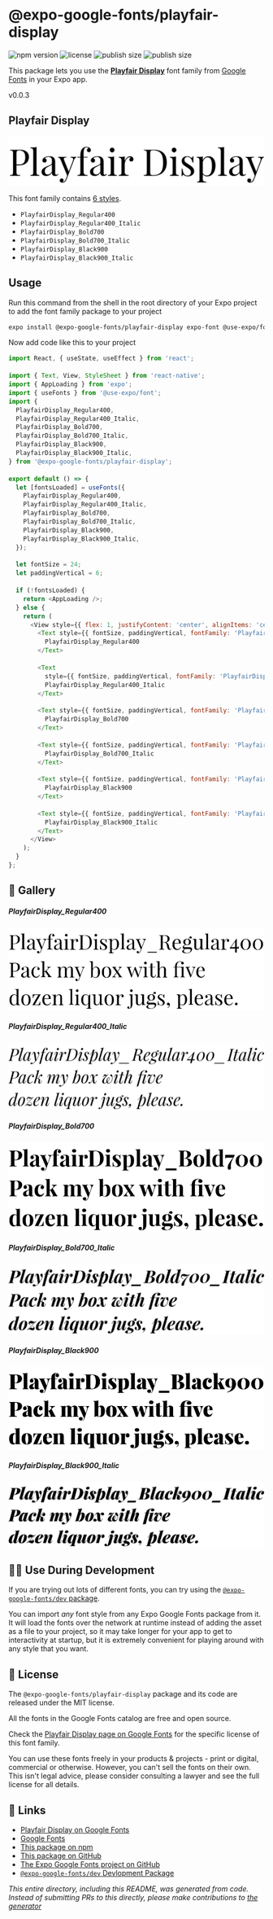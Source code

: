 # @expo-google-fonts/playfair-display

![npm version](https://flat.badgen.net/npm/v/@expo-google-fonts/playfair-display)
![license](https://flat.badgen.net/github/license/expo/google-fonts)
![publish size](https://flat.badgen.net/packagephobia/install/@expo-google-fonts/playfair-display)
![publish size](https://flat.badgen.net/packagephobia/publish/@expo-google-fonts/playfair-display)

This package lets you use the [**Playfair Display**](https://fonts.google.com/specimen/Playfair+Display) font family from [Google Fonts](https://fonts.google.com/) in your Expo app.

v0.0.3

## Playfair Display

![Playfair Display](./font-family.png)

This font family contains [6 styles](#-gallery).

- `PlayfairDisplay_Regular400`
- `PlayfairDisplay_Regular400_Italic`
- `PlayfairDisplay_Bold700`
- `PlayfairDisplay_Bold700_Italic`
- `PlayfairDisplay_Black900`
- `PlayfairDisplay_Black900_Italic`

## Usage

Run this command from the shell in the root directory of your Expo project to add the font family package to your project
```sh
expo install @expo-google-fonts/playfair-display expo-font @use-expo/font
```

Now add code like this to your project
```js
import React, { useState, useEffect } from 'react';

import { Text, View, StyleSheet } from 'react-native';
import { AppLoading } from 'expo';
import { useFonts } from '@use-expo/font';
import {
  PlayfairDisplay_Regular400,
  PlayfairDisplay_Regular400_Italic,
  PlayfairDisplay_Bold700,
  PlayfairDisplay_Bold700_Italic,
  PlayfairDisplay_Black900,
  PlayfairDisplay_Black900_Italic,
} from '@expo-google-fonts/playfair-display';

export default () => {
  let [fontsLoaded] = useFonts({
    PlayfairDisplay_Regular400,
    PlayfairDisplay_Regular400_Italic,
    PlayfairDisplay_Bold700,
    PlayfairDisplay_Bold700_Italic,
    PlayfairDisplay_Black900,
    PlayfairDisplay_Black900_Italic,
  });

  let fontSize = 24;
  let paddingVertical = 6;

  if (!fontsLoaded) {
    return <AppLoading />;
  } else {
    return (
      <View style={{ flex: 1, justifyContent: 'center', alignItems: 'center' }}>
        <Text style={{ fontSize, paddingVertical, fontFamily: 'PlayfairDisplay_Regular400' }}>
          PlayfairDisplay_Regular400
        </Text>

        <Text
          style={{ fontSize, paddingVertical, fontFamily: 'PlayfairDisplay_Regular400_Italic' }}>
          PlayfairDisplay_Regular400_Italic
        </Text>

        <Text style={{ fontSize, paddingVertical, fontFamily: 'PlayfairDisplay_Bold700' }}>
          PlayfairDisplay_Bold700
        </Text>

        <Text style={{ fontSize, paddingVertical, fontFamily: 'PlayfairDisplay_Bold700_Italic' }}>
          PlayfairDisplay_Bold700_Italic
        </Text>

        <Text style={{ fontSize, paddingVertical, fontFamily: 'PlayfairDisplay_Black900' }}>
          PlayfairDisplay_Black900
        </Text>

        <Text style={{ fontSize, paddingVertical, fontFamily: 'PlayfairDisplay_Black900_Italic' }}>
          PlayfairDisplay_Black900_Italic
        </Text>
      </View>
    );
  }
};

```

## 🔡 Gallery

##### PlayfairDisplay_Regular400
![PlayfairDisplay_Regular400](./924bc8e9d64e8b2f2cb789375461b2d504e9975b6f77da5ffc252ddc8a3aac57.ttf.png)

##### PlayfairDisplay_Regular400_Italic
![PlayfairDisplay_Regular400_Italic](./548814592545ef5a92d9c32a90d369cc51da8a75c2a9397c3f8b64550d64f723.ttf.png)

##### PlayfairDisplay_Bold700
![PlayfairDisplay_Bold700](./e5f443f351dd32a170af092c9d5509a205b292561fff1cc93c7a775be1508529.ttf.png)

##### PlayfairDisplay_Bold700_Italic
![PlayfairDisplay_Bold700_Italic](./b30290eb18fd60330cbcf52d5f3cfdb174100195152ee6c527c286b01155a193.ttf.png)

##### PlayfairDisplay_Black900
![PlayfairDisplay_Black900](./b6c0ff8733004f8c2f6cf42f45af14fbd569ba824fb2843b3db4f3e15616cedd.ttf.png)

##### PlayfairDisplay_Black900_Italic
![PlayfairDisplay_Black900_Italic](./19e0ceccbc574b8a28fe94bd62388dc4dd8dbb00da8fda92003d293ff75bf9ed.ttf.png)


## 👩‍💻 Use During Development

If you are trying out lots of different fonts, you can try using the [`@expo-google-fonts/dev` package](https://github.com/expo/google-fonts/tree/master/font-packages/dev#readme).

You can import *any* font style from any Expo Google Fonts package from it. It will load the fonts
over the network at runtime instead of adding the asset as a file to your project, so it may take longer
for your app to get to interactivity at startup, but it is extremely convenient
for playing around with any style that you want.

## 📖 License

The `@expo-google-fonts/playfair-display` package and its code are released under the MIT license.

All the fonts in the Google Fonts catalog are free and open source.

Check the [Playfair Display page on Google Fonts](https://fonts.google.com/specimen/Playfair+Display) for the specific license of this font family.

You can use these fonts freely in your products & projects - print or digital, commercial or otherwise. However, you can't sell the fonts on their own. This isn't legal advice, please consider consulting a lawyer and see the full license for all details.

## 🔗 Links

- [Playfair Display on Google Fonts](https://fonts.google.com/specimen/Playfair+Display)
- [Google Fonts](https://fonts.google.com/)
- [This package on npm](https://www.npmjs.com/package/@expo-google-fonts/playfair-display)
- [This package on GitHub](https://github.com/expo/google-fonts/tree/master/font-packages/playfair-display)
- [The Expo Google Fonts project on GitHub](https://github.com/expo/google-fonts)
- [`@expo-google-fonts/dev` Devlopment Package](https://github.com/expo/google-fonts/tree/master/font-packages/dev)


*This entire directory, including this README, was generated from code. Instead of submitting PRs to this directly, please make contributions to [the generator](https://github.com/expo/google-fonts/tree/master/packages/generator)*
